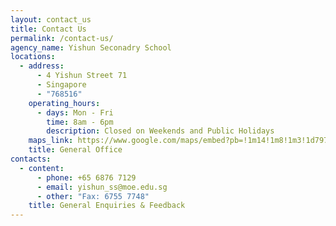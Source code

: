 ```yaml
---
layout: contact_us
title: Contact Us
permalink: /contact-us/
agency_name: Yishun Seconadry School
locations:
  - address:
      - 4 Yishun Street 71
      - Singapore
      - "768516"
    operating_hours:
      - days: Mon - Fri
        time: 8am - 6pm
        description: Closed on Weekends and Public Holidays
    maps_link: https://www.google.com/maps/embed?pb=!1m14!1m8!1m3!1d7977.157961918996!2d103.828833!3d1.428129!3m2!1i1024!2i768!4f13.1!3m3!1m2!1s0x0%3A0x751050b24b4c4258!2sYishun%20Secondary%20School!5e0!3m2!1sen!2ssg!4v1629248304062!5m2!1sen!2ssg
    title: General Office
contacts:
  - content:
      - phone: +65 6876 7129
      - email: yishun_ss@moe.edu.sg
      - other: "Fax: 6755 7748"
    title: General Enquiries & Feedback
---
```

